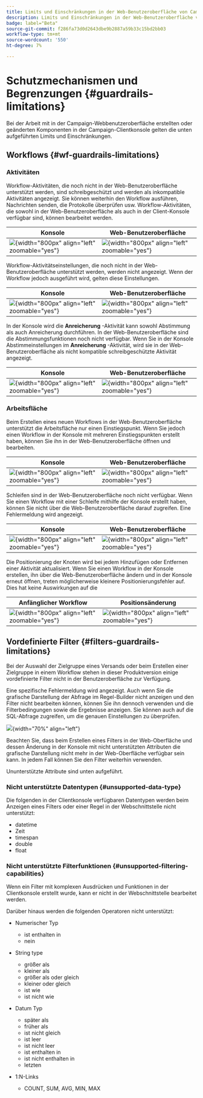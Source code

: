 ```yaml
---
title: Limits und Einschränkungen in der Web-Benutzeroberfläche von Campaign
description: Limits und Einschränkungen in der Web-Benutzeroberfläche von Campaign
badge: label="Beta"
source-git-commit: f286fa73d0d2643dbe9b2887a59b33c15bd2bb03
workflow-type: tm+mt
source-wordcount: '550'
ht-degree: 7%

---
```



# Schutzmechanismen und Begrenzungen {#guardrails-limitations}

Bei der Arbeit mit in der Campaign-Webbenutzeroberfläche erstellten oder geänderten Komponenten in der Campaign-Clientkonsole gelten die unten aufgeführten Limits und Einschränkungen.

## Workflows {#wf-guardrails-limitations}

### Aktivitäten

Workflow-Aktivitäten, die noch nicht in der Web-Benutzeroberfläche unterstützt werden, sind schreibgeschützt und werden als inkompatible Aktivitäten angezeigt. Sie können weiterhin den Workflow ausführen, Nachrichten senden, die Protokolle überprüfen usw. Workflow-Aktivitäten, die sowohl in der Web-Benutzeroberfläche als auch in der Client-Konsole verfügbar sind, können bearbeitet werden.

| Konsole | Web-Benutzeroberfläche |
| --- | --- |
| ![](assets/limitations-activities-console.png){width="800px" align="left" zoomable="yes"} | ![](assets/limitations-activities-web.png){width="800px" align="left" zoomable="yes"} |

Workflow-Aktivitätseinstellungen, die noch nicht in der Web-Benutzeroberfläche unterstützt werden, werden nicht angezeigt. Wenn der Workflow jedoch ausgeführt wird, gelten diese Einstellungen.

| Konsole | Web-Benutzeroberfläche |
| --- | --- |
| ![](assets/limitations-options-console.png){width="800px" align="left" zoomable="yes"} | ![](assets/limitations-options-web.png){width="800px" align="left" zoomable="yes"} |

In der Konsole wird die **Anreicherung** -Aktivität kann sowohl Abstimmung als auch Anreicherung durchführen. In der Web-Benutzeroberfläche sind die Abstimmungsfunktionen noch nicht verfügbar. Wenn Sie in der Konsole Abstimmeinstellungen im **Anreicherung** -Aktivität, wird sie in der Web-Benutzeroberfläche als nicht kompatible schreibgeschützte Aktivität angezeigt.

| Konsole | Web-Benutzeroberfläche |
| --- | --- |
| ![](assets/limitations-options-console.png){width="800px" align="left" zoomable="yes"} | ![](assets/limitations-options-web.png){width="800px" align="left" zoomable="yes"} |

### Arbeitsfläche

Beim Erstellen eines neuen Workflows in der Web-Benutzeroberfläche unterstützt die Arbeitsfläche nur einen Einstiegspunkt. Wenn Sie jedoch einen Workflow in der Konsole mit mehreren Einstiegspunkten erstellt haben, können Sie ihn in der Web-Benutzeroberfläche öffnen und bearbeiten.

| Konsole | Web-Benutzeroberfläche |
| --- | --- |
| ![](assets/limitations-multiple-console.png){width="800px" align="left" zoomable="yes"} | ![](assets/limitations-multiple-web.png){width="800px" align="left" zoomable="yes"} |

Schleifen sind in der Web-Benutzeroberfläche noch nicht verfügbar. Wenn Sie einen Workflow mit einer Schleife mithilfe der Konsole erstellt haben, können Sie nicht über die Web-Benutzeroberfläche darauf zugreifen. Eine Fehlermeldung wird angezeigt.

| Konsole | Web-Benutzeroberfläche |
| --- | --- |
| ![](assets/limitations-loops-console.png){width="800px" align="left" zoomable="yes"} | ![](assets/limitations-loops-web.png){width="800px" align="left" zoomable="yes"} |

Die Positionierung der Knoten wird bei jedem Hinzufügen oder Entfernen einer Aktivität aktualisiert. Wenn Sie einen Workflow in der Konsole erstellen, ihn über die Web-Benutzeroberfläche ändern und in der Konsole erneut öffnen, treten möglicherweise kleinere Positionierungsfehler auf. Dies hat keine Auswirkungen auf die

| Anfänglicher Workflow | Positionsänderung |
| --- | --- |
| ![](assets/limitations-positioning1.png){width="800px" align="left" zoomable="yes"} | ![](assets/limitations-positioning2.png){width="800px" align="left" zoomable="yes"} |

## Vordefinierte Filter {#filters-guardrails-limitations}

Bei der Auswahl der Zielgruppe eines Versands oder beim Erstellen einer Zielgruppe in einem Workflow stehen in dieser Produktversion einige vordefinierte Filter nicht in der Benutzeroberfläche zur Verfügung.

Eine spezifische Fehlermeldung wird angezeigt. Auch wenn Sie die grafische Darstellung der Abfrage im Regel-Builder nicht anzeigen und den Filter nicht bearbeiten können, können Sie ihn dennoch verwenden und die Filterbedingungen sowie die Ergebnisse anzeigen. Sie können auch auf die SQL-Abfrage zugreifen, um die genauen Einstellungen zu überprüfen.

![](assets/filter-unavailable.png){width="70%" align="left"}


Beachten Sie, dass beim Erstellen eines Filters in der Web-Oberfläche und dessen Änderung in der Konsole mit nicht unterstützten Attributen die grafische Darstellung nicht mehr in der Web-Oberfläche verfügbar sein kann. In jedem Fall können Sie den Filter weiterhin verwenden.

Ununterstützte Attribute sind unten aufgeführt.

### Nicht unterstützte Datentypen {#unsupported-data-type}

Die folgenden in der Clientkonsole verfügbaren Datentypen werden beim Anzeigen eines Filters oder einer Regel in der Webschnittstelle nicht unterstützt:

* datetime
* Zeit
* timespan
* double
* float

### Nicht unterstützte Filterfunktionen {#unsupported-filtering-capabilities}

Wenn ein Filter mit komplexen Ausdrücken und Funktionen in der Clientkonsole erstellt wurde, kann er nicht in der Webschnittstelle bearbeitet werden.

Darüber hinaus werden die folgenden Operatoren nicht unterstützt:

* Numerischer Typ
   * ist enthalten in
   * nein

* String type
   * größer als
   * kleiner als
   * größer als oder gleich
   * kleiner oder gleich
   * ist wie
   * ist nicht wie

* Datum Typ
   * später als
   * früher als
   * ist nicht gleich
   * ist leer
   * ist nicht leer
   * ist enthalten in
   * ist nicht enthalten in
   * letzten

* 1:N-Links
   * COUNT, SUM, AVG, MIN, MAX